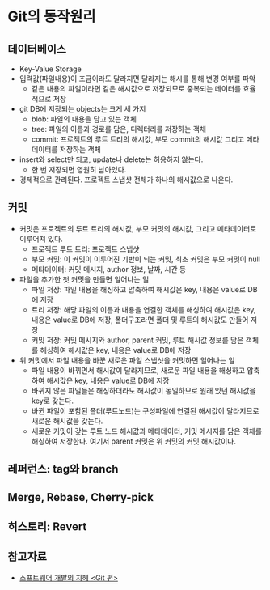 # Git의 동작원리

## 데이터베이스
- Key-Value Storage
- 입력값(파일내용)이 조금이라도 달라지면 달라지는 해시를 통해 변경 여부를 파악
  - 같은 내용의 파일이라면 같은 해시값으로 저장되므로 중복되는 데이터를 효율적으로 저장
- git DB에 저장되는 objects는 크게 세 가지
  - blob: 파일의 내용을 담고 있는 객체
  - tree: 파일의 이름과 경로를 담은, 디렉터리를 저장하는 객체
  - commit: 프로젝트의 루트 트리의 해시값, 부모 commit의 해시값 그리고 메타데이터를 저장하는 객체
- insert와 select만 되고, update나 delete는 허용하지 않는다. 
  - 한 번 저장되면 영원히 남아있다. 
- 경제적으로 관리된다. 프로젝트 스냅샷 전체가 하나의 해시값으로 나온다.

## 커밋
- 커밋은 프로젝트의 루트 트리의 해시값, 부모 커밋의 해시값, 그리고 메타데이터로 이루어져 있다.
  - 프로젝트 루트 트리: 프로젝트 스냅샷
  - 부모 커밋: 이 커밋이 이루어진 기반이 되는 커밋, 최초 커밋은 부모 커밋이 null
  - 메타데이터: 커밋 메시지, author 정보, 날짜, 시간 등
- 파일을 추가한 첫 커밋을 만들면 일어나는 일
  - 파일 저장: 파일 내용을 해싱하고 압축하여 해시값은 key, 내용은 value로 DB에 저장
  - 트리 저장: 해당 파일의 이름과 내용을 연결한 객체를 해싱하여 해시값은 key, 내용은 value로 DB에 저장, 폴더구조라면 폴더 및 루트의 해시값도 만들어 저장
  - 커밋 저장: 커밋 메시지와 author, parent 커밋, 루트 해시값 정보를 담은 객체를 해싱하여 해시값은 key, 내용은 value로 DB에 저장
- 위 커밋에서 파일 내용을 바꾼 새로운 파일 스냅샷을 커밋하면 일어나는 일
  - 파일 내용이 바뀌면서 해시값이 달라지므로, 새로운 파일 내용을 해싱하고 압축하여 해시값은 key, 내용은 value로 DB에 저장
  - 바뀌지 않은 파일들은 해싱하더라도 해시값이 동일하므로 원래 있던 해시값을 key로 갖는다.
  - 바뀐 파일이 포함된 폴더(루트노드)는 구성파일에 연결된 해시값이 달라지므로 새로운 해시값을 갖는다.
  - 새로운 커밋이 갖는 루트 노드 해시값과 메타데이터, 커밋 메시지를 담은 객체를 해싱하여 저장한다. 여기서 parent 커밋은 위 커밋의 커밋 해시값이다.

## 레퍼런스: tag와 branch
## Merge, Rebase, Cherry-pick
## 히스토리: Revert 

## 참고자료
- [소프트웨어 개발의 지혜 <Git 편>](https://www.codesoom.com/courses/git)
